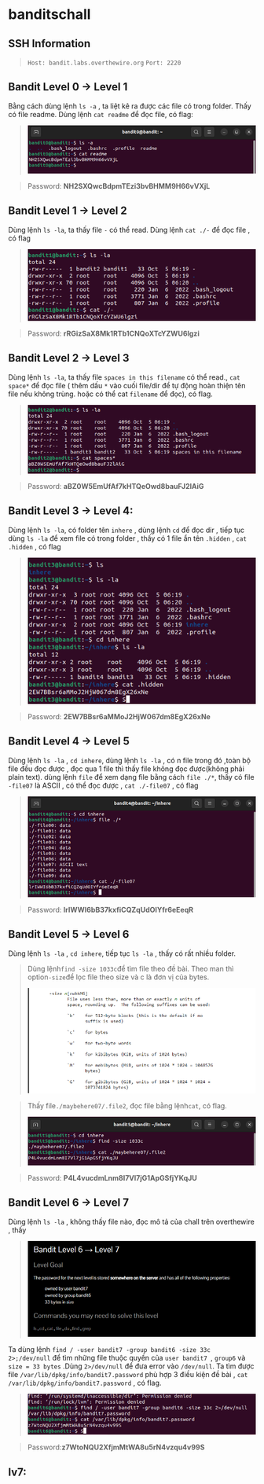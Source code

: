 # banditschall

## SSH Information

> `Host: bandit.labs.overthewire.org`
> `Port: 2220`

## **Bandit Level 0 → Level 1**

Bằng cách dùng lệnh `ls -a` , ta liệt kê ra được các file có trong folder. Thấy có file readme. Dùng lệnh `cat readme` để đọc file, có flag:

> ![imgs](/imgs/lv0.png)


> Password:  **NH2SXQwcBdpmTEzi3bvBHMM9H66vVXjL**

## **Bandit Level 1 → Level 2**

Dùng lệnh `ls -la`, ta thấy file `-` có thể read. Dùng lệnh `cat ./-` để đọc file , có flag

> ![imgs](/imgs/lv1.png)


> Password:  **rRGizSaX8Mk1RTb1CNQoXTcYZWU6lgzi**

## **Bandit Level 2 → Level 3**

Dùng lệnh `ls -la`, ta thấy file `spaces in this filename` có thể read., `cat space*` để đọc file ( thêm dấu `*` vào cuối file/dir để tự động hoàn thiện tên file nếu không trùng. hoặc có thể cat `filename` để đọc), có flag.

> ![imgs](/imgs/lv2.png)


> Password:  **aBZ0W5EmUfAf7kHTQeOwd8bauFJ2lAiG**

## **Bandit Level 3 → Level 4**:

Dùng lệnh `ls -la`, có folder tên `inhere` , dùng lệnh `cd` để đọc dir , tiếp tục dùng `ls -la` để xem file có trong folder , thấy có 1 file ẩn tên `.hidden` , `cat .hidden` , có flag

> ![imgs](/imgs/lv3.png)


> Password:  **2EW7BBsr6aMMoJ2HjW067dm8EgX26xNe**

## **Bandit Level 4 → Level 5**

Dùng lệnh `ls -la` , `cd inhere`, dùng lệnh `ls -la` , có n file trong đó ,toàn bộ file đều đọc được , đọc qua 1 file thì thấy file không đọc được(không phải plain text). dùng lệnh `file` để xem dạng file bằng cách `file ./*`, thấy có file `-file07` là ASCII , có thể đọc được , `cat ./-file07` , có flag

> ![imgs](/imgs/lv4.png)


> Password:  **lrIWWI6bB37kxfiCQZqUdOIYfr6eEeqR**

## **Bandit Level 5 → Level 6**

Dùng lệnh `ls -la` , `cd inhere`, tiếp tục `ls -la` , thấy có rất nhiều folder.

> Dùng lệnh`find -size 1033c`để tìm file theo đề bài. Theo man thì option`-size`để lọc file theo size và c là đơn vị của bytes.
>
> ![imgs](/imgs/manfind.png)


> Thấy file`./maybehere07/.file2`, đọc file bằng lệnh`cat`, có flag.
>
> ![imgs](/imgs/lv5.png)


> Password:  **P4L4vucdmLnm8I7Vl7jG1ApGSfjYKqJU**

## **Bandit Level 6 → Level 7**

Dùng lệnh `ls -la` , không thấy file nào, đọc mô tả của chall trên overthewire , thấy

> ![imgs](/imgs/otwlv6.png)


Ta dùng lệnh `find / -user bandit7 -group bandit6 -size 33c 2>;/dev/null` để tìm những file thuộc quyền của `user bandit7 `, `group6` và `size = 33 bytes` .Dùng `2>/dev/null` để đưa error vào `/dev/null`. Ta tìm được file `/var/lib/dpkg/info/bandit7.password` phù hợp 3 điều kiện đề bài , `cat /var/lib/dpkg/info/bandit7.password` , có flag.

> ![imgs](/imgs/lv6.png)

> Password:**z7WtoNQU2XfjmMtWA8u5rN4vzqu4v99S**

## lv7: